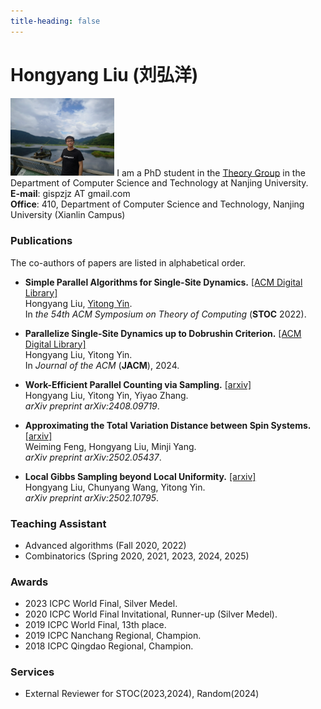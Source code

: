 ```yaml
---
title-heading: false
---
```


# Hongyang Liu (刘弘洋)

<td width="25%">
  <img src="/chuochuo2.jpg" width="33%">
</td>
I am a PhD student in the <a href="http://tcs.nju.edu.cn/">Theory Group</a> in the Department of Computer Science and Technology at Nanjing University. <br/>
<b>E-mail</b>: gispzjz AT gmail.com <br/>
<b>Office</b>: 410, Department of Computer Science and Technology, Nanjing University (Xianlin Campus)

### Publications
The co-authors of papers are listed in alphabetical order.

* <b>Simple Parallel Algorithms for Single-Site Dynamics.</b> <a href="https://dl.acm.org/doi/10.1145/3519935.3519999">[ACM Digital Library]</a> <br/>
  Hongyang Liu, <a href="http://tcs.nju.edu.cn/yinyt/">Yitong Yin</a>. <br/>
  In <em>the 54th ACM Symposium on Theory of Computing</em> (<b>STOC</b> 2022).

* <b>Parallelize Single-Site Dynamics up to Dobrushin Criterion.</b> <a href="https://dl.acm.org/doi/10.1145/3708558">[ACM Digital Library]</a> <br/>
  Hongyang Liu, Yitong Yin. <br/>
  In <em>Journal of the ACM</em> (<b>JACM</b>), 2024.

* <b>Work-Efficient Parallel Counting via Sampling.</b> <a href="https://arxiv.org/pdf/2408.09719">[arxiv]</a> <br/>
  Hongyang Liu, Yitong Yin, Yiyao Zhang. <br/>
  <em>arXiv preprint arXiv:2408.09719</em>.

* <b>Approximating the Total Variation Distance between Spin Systems.</b> <a href="https://arxiv.org/pdf/2502.05437">[arxiv]</a> <br/>
  Weiming Feng, Hongyang Liu, Minji Yang. <br/>
  <em>arXiv preprint arXiv:2502.05437</em>.

* <b>Local Gibbs Sampling beyond Local Uniformity.</b> <a href="https://arxiv.org/pdf/2502.10795">[arxiv]</a> <br/>
  Hongyang Liu, Chunyang Wang, Yitong Yin. <br/>
  <em>arXiv preprint arXiv:2502.10795</em>.

### Teaching Assistant
* Advanced algorithms (Fall 2020, 2022)
* Combinatorics (Spring 2020, 2021, 2023, 2024, 2025)

### Awards
* 2023 ICPC World Final, Silver Medel.
* 2020 ICPC World Final Invitational, Runner-up (Silver Medel).
* 2019 ICPC World Final, 13th place.
* 2019 ICPC Nanchang Regional, Champion.
* 2018 ICPC Qingdao Regional, Champion.

### Services
* External Reviewer for STOC(2023,2024), Random(2024)
